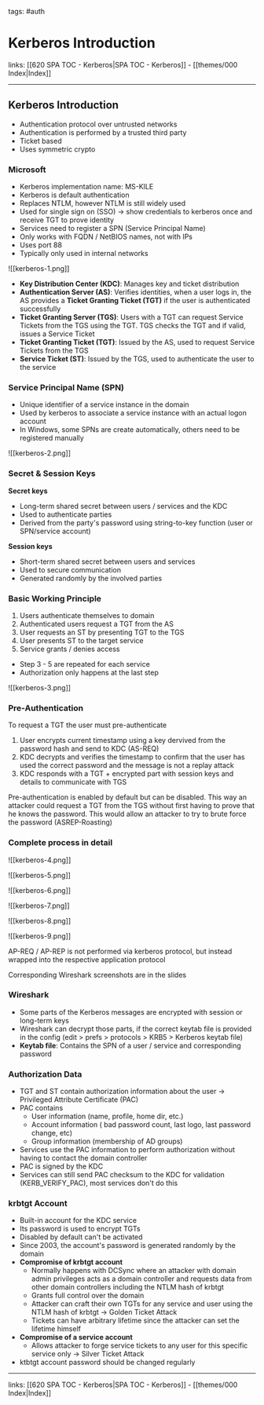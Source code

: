 tags: #auth 

# Kerberos Introduction

links: [[620 SPA TOC - Kerberos|SPA TOC - Kerberos]] - [[themes/000 Index|Index]]

---

## Kerberos Introduction

- Authentication protocol over untrusted networks
- Authentication is performed by a trusted third party
- Ticket based
- Uses symmetric crypto

### Microsoft

- Kerberos implementation name: MS-KILE
- Kerberos is default authentication
- Replaces NTLM, however NTLM is still widely used
- Used for single sign on (SSO) -> show credentials to kerberos once and receive TGT to prove identity
- Services need to register a SPN (Service Principal Name)
- Only works with FQDN / NetBIOS names, not with IPs
- Uses port 88
- Typically only used in internal networks

![[kerberos-1.png]]

- **Key Distribution Center (KDC)**: Manages key and ticket distribution
- **Authentication Server (AS)**: Verifies identities, when a user logs in, the AS provides a **Ticket Granting Ticket (TGT)** if the user is authenticated successfully
- **Ticket Granting Server (TGS)**: Users with a TGT can request Service Tickets from the TGS using the TGT. TGS checks the TGT and if valid, issues a Service Ticket
- **Ticket Granting Ticket (TGT)**: Issued by the AS, used to request Service Tickets from the TGS
- **Service Ticket (ST)**: Issued by the TGS, used to authenticate the user to the service

### Service Principal Name (SPN)

- Unique identifier of a service instance in the domain
- Used by kerberos to associate a service instance with an actual logon account
- In Windows, some SPNs are create automatically, others need to be registered manually

![[kerberos-2.png]]

### Secret & Session Keys

**Secret keys**
- Long-term shared secret between users / services and the KDC
- Used to authenticate parties
- Derived from the party's password using string-to-key function (user or SPN/service account)

**Session keys**
- Short-term shared secret between users and services
- Used to secure communication
- Generated randomly by the involved parties

### Basic Working Principle

1. Users authenticate themselves to domain
2. Authenticated users request a TGT from the AS
3. User requests an ST by presenting TGT to the TGS
4. User presents ST to the target service
5. Service grants / denies access

- Step 3 - 5 are repeated for each service
- Authorization only happens at the last step

![[kerberos-3.png]]

### Pre-Authentication

To request a TGT the user must pre-authenticate

1.  User encrypts current timestamp using a key dervived from the password hash and send to KDC (AS-REQ)
2. KDC decrypts and verifies the timestamp to confirm that the user has used the correct password and the message is not a replay attack
3. KDC responds with a TGT + encrypted part with session keys and details to communicate with TGS

Pre-authentication is enabled by default but can be disabled. This way an attacker could request a TGT from the TGS without first having to prove that he knows the password. This would allow an attacker to try to brute force the password (ASREP-Roasting)

### Complete process in detail

![[kerberos-4.png]]

![[kerberos-5.png]]

![[kerberos-6.png]]

![[kerberos-7.png]]

![[kerberos-8.png]]

![[kerberos-9.png]]

AP-REQ / AP-REP is not performed via kerberos protocol, but instead wrapped into the respective application protocol

Corresponding Wireshark screenshots are in the slides

### Wireshark

- Some parts of the Kerberos messages are encrypted with session or long-term keys
- Wireshark can decrypt those parts, if the correct keytab file is provided in the config (edit > prefs > protocols > KRB5 > Kerberos keytab file)
- **Keytab file**: Contains the SPN of a user / service and corresponding password

### Authorization Data

- TGT and ST contain authorization information about the user -> Privileged Attribute Certificate (PAC)
- PAC contains
	- User information (name, profile, home dir, etc.)
	- Account information ( bad password count, last logo, last password change, etc)
	- Group information (membership of AD groups)
- Services use the PAC information to perform authorization without having to contact the domain controller
- PAC is signed by the KDC
- Services can still send PAC checksum to the KDC for validation (KERB_VERIFY_PAC), most services don't do this

### krbtgt Account

- Built-in account for the KDC service
- Its password is used to encrypt TGTs
- Disabled by default can't be activated
- Since 2003, the account's password is generated randomly by the domain
- **Compromise of krbtgt account**
	- Normally happens with DCSync where an attacker with domain admin privileges acts as a domain controller and requests data from other domain controllers including the NTLM hash of krbtgt
	- Grants full control over the domain
	- Attacker can craft their own TGTs for any service and user using the NTLM hash of krbtgt -> Golden Ticket Attack
	- Tickets can have arbitrary lifetime since the attacker can set the lifetime himself
- **Compromise of a service account**
	- Allows attacker to forge service tickets to any user for this specific service only -> Silver Ticket Attack
- ktbtgt account password should be changed regularly

---
links: [[620 SPA TOC - Kerberos|SPA TOC - Kerberos]] - [[themes/000 Index|Index]]